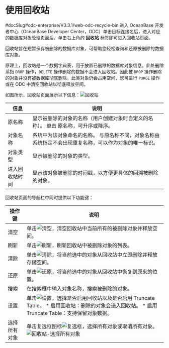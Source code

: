 使用回收站 
==========================
#docSlug#odc-enterprise/V3.3.1/web-odc-recycle-bin
进入 OceanBase 开发者中心（OceanBase Developer Center，ODC）单击目标连接名后，进入对应的数据库对象管理页面后，单击右上角的 **回收站** 标签即可进入回收站页面。



回收站旨在短暂保存被删除的数据库对象，可帮助您轻松查询和还原被删除的数据库对象。

原理上，回收站是一个数据字典表，用于放置已删除的数据库对象信息。此处删除系指 `DROP` 操作，`DELETE` 操作删除的数据不会进入回收站。因此被 `DROP` 操作删除的对象并没有被数据库彻底删除，此类对象仍会占用空间，您可进行 `PURGE` 操作或在 ODC 中清空回收站以彻底释放空间。

如图所示，回收站页面展示以下信息：![回收站](https://help-static-aliyun-doc.aliyuncs.com/assets/img/zh-CN/6479168461/p203469.png)


|   信息    |                                 说明                                  |
|---------|---------------------------------------------------------------------|
| 原名称     | 显示被删除的对象的名称（用户创建对象时自定义的名称）。 单击 原名称，可升序或降序。          |
| 对象名称    | 系统中为该对象命名的名称。 与原名称不同，对象名称由系统指定不会出现重复名称，可以作为对象的唯一标识。 |
| 对象类型    | 显示被删除的对象的类型。                                                        |
| 进入回收站时间 | 显示该对象被删除的时间戳，以方便更具体的回溯被删除的对象。                                       |



回收站页面的导航栏中同时提供以下功能键：


|  操作键   |                                                                                                                                           说明                                                                                                                                            |
|--------|-----------------------------------------------------------------------------------------------------------------------------------------------------------------------------------------------------------------------------------------------------------------------------------------|
| 清空     | 单击![清空](https://help-static-aliyun-doc.aliyuncs.com/assets/img/zh-CN/7479168461/p412872.jpg)，清空回收站中当前所有的被删除对象并释放空间。                                                                                                                                                                     |
| 刷新     | 单击![刷新](https://help-static-aliyun-doc.aliyuncs.com/assets/img/zh-CN/9525548461/p412817.jpg)，刷新回收站中被删除对象的列表。                                                                                                                                                                            |
| 清除     | 单击![清除](https://help-static-aliyun-doc.aliyuncs.com/assets/img/zh-CN/6479168461/p412873.jpg)，将当前选中的对象从回收站中立即删除并释放存储空间。                                                                                                                                                                  |
| 还原     | 单击![还原](https://help-static-aliyun-doc.aliyuncs.com/assets/img/zh-CN/7479168461/p412874.jpg)，将当前选中的对象从回收站中恢复到原来的位置。                                                                                                                                                                     |
| 搜索     | 在搜索框中输入对象名称，搜索被删除的对象。                                                                                                                                                                                                                                                                   |
| 设置     | 单击![设置](https://help-static-aliyun-doc.aliyuncs.com/assets/img/zh-CN/7479168461/p413502.jpg)，选择是否启用回收站以及是否启用 Truncate Table。 * 启用回收站：删除的对象会送入回收站。   * 启用 Truncate Table：支持保留对象数据。    |
| 选择所有对象 | 单击复选框图标![复选框](https://help-static-aliyun-doc.aliyuncs.com/assets/img/zh-CN/6479168461/p422119.jpg)，选择所有对象或取消所有对象。 ![回收站-选择所有对象](https://help-static-aliyun-doc.aliyuncs.com/assets/img/zh-CN/7479168461/p422121.png)                                                    |





